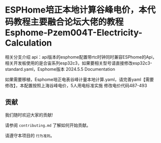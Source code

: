 
# ESPHome培正本地计算谷峰电价，本代码教程主要融合论坛大佬的教程Esphome-Pzem004T-Electricity-Calculation

相关分支介绍
api：api版本的esphome配置带rtc时钟同时兼容ESPhome的Api，相关开发板使用的是合宙系列esp32c3，如果要相关型号请直接修改esp32c3-standard.yaml，Esphome版本 2024.5.5 Documentation

如果需要移植，Esphome培正电表谷峰计量本地计算.yaml，请完善yaml【需要修改】，本配置按照上海谷峰电价，5人用电标准实施
修改电价代码487-493

## 贡献

我们随时欢迎大家的贡献!

请参阅 `contributing.md` 了解如何开始贡献。

请遵守本项目的 `行为准则`。

